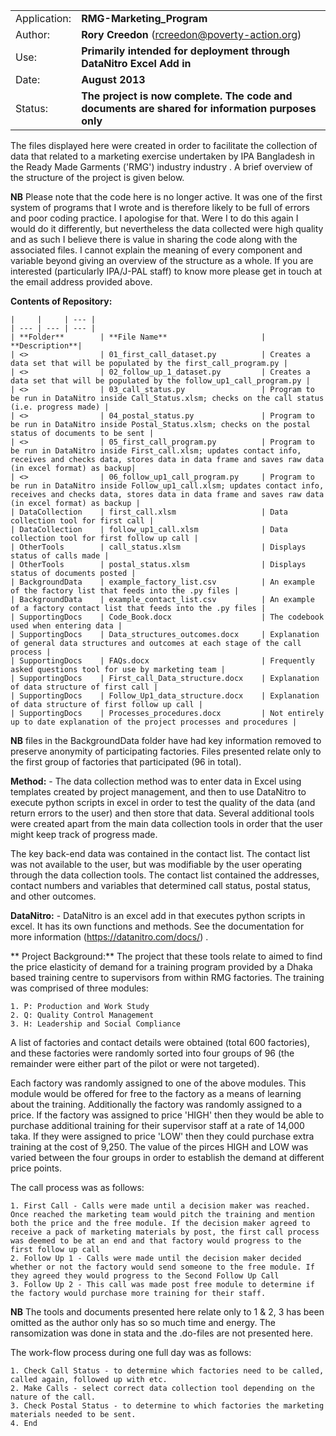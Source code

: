 |     |     |
| --- | --- |
| Application: | **RMG-Marketing_Program** |
| Author:      | **Rory Creedon** (rcreedon@poverty-action.org) |
| Use:         | **Primarily intended for deployment through DataNitro Excel Add in** |
| Date:		   | **August 2013** |
| Status:	   | **The project is now complete. The code and documents are shared for information purposes only** |

The files displayed here were created in order to facilitate the collection of data that related to a marketing exercise undertaken by IPA Bangladesh in the Ready Made Garments ('RMG') industry industry . A brief overview of the structure of the project is given below.

**NB** Please note that the code here is no longer active. It was one of the first system of programs that I wrote and is therefore likely to be full of errors and poor coding practice. I apologise for that. Were I to do this again I would do it differently, but nevertheless the data collected were high quality and as such I believe there is value in sharing the code along with the associated files. I cannot explain the meaning of every component and variable beyond giving an overview of the structure as a whole. If you are interested (particularly IPA/J-PAL staff) to know more please get in touch at the email address provided above.

**Contents of Repository:**
	
	|     |     | --- |
	| --- | --- | --- |
	| **Folder**   		| **File Name** 					| **Description**|
	| <>		   		| 01_first_call_dataset.py			| Creates a data set that will be populated by the first_call_program.py |
	| <>           		| 02_follow_up_1_dataset.py			| Creates a data set that will be populated by the follow_up1_call_program.py |
	| <>		   		| 03_call_status.py					| Program to be run in DataNitro inside Call_Status.xlsm; checks on the call status (i.e. progress made) |
	| <>		   		| 04_postal_status.py				| Program to be run in DataNitro inside Postal_Status.xlsm; checks on the postal status of documents to be sent |
	| <>           		| 05_first_call_program.py			| Program to be run in DataNitro inside First_call.xlsm; updates contact info, receives and checks data, stores data in data frame and saves raw data (in excel format) as backup|
	| <>		   		| 06_follow_up1_call_program.py		| Program to be run in DataNitro inside Follow_up1_call.xlsm; updates contact info, receives and checks data, stores data in data frame and saves raw data (in excel format) as backup |
    | DataCollection	| first_call.xlsm					| Data collection tool for first call |
	| DataCollection	| follow_up1_call.xlsm				| Data collection tool for first follow up call |
	| OtherTools		| call_status.xlsm					| Displays status of calls made |
	| OtherTools		| postal_status.xlsm				| Displays status of documents posted |
	| BackgroundData	| example_factory_list.csv			| An example of the factory list that feeds into the .py files |
	| BackgroundData	| example_contact_list.csv			| An example of a factory contact list that feeds into the .py files |
	| SupportingDocs	| Code_Book.docx					| The codebook used when entering data |
	| SupportingDocs	| Data_structures_outcomes.docx		| Explanation of general data structures and outcomes at each stage of the call process |
	| SupportingDocs	| FAQs.docx							| Frequently asked questions tool for use by marketing team |	
	| SupportingDocs	| First_call_Data_structure.docx	| Explanation of data structure	of first call |
	| SupportingDocs	| Follow_Up1_data_structure.docx	| Explanation of data structure of first follow up call |
	| SupportingDocs	| Processes_procedures.docx			| Not entirely up to date explanation of the project processes and procedures |

**NB** files in the BackgroundData folder have had key information removed to preserve anonymity of participating factories. Files presented relate only to the first group of factories that participated (96 in total).
	
**Method:** - The data collection method was to enter data in Excel using templates created by project management, and then to use DataNitro to execute python scripts in excel in order to test the quality of the data (and return errors to the user) and then store that data. Several additional tools were created apart from the main data collection tools in order that the user might keep track of progress made.

The key back-end data was contained in the contact list. The contact list was not available to the user, but was modifiable by the user operating through the data collection tools. The contact list contained the addresses, contact numbers and variables that determined call status, postal status, and other outcomes. 

**DataNitro:** - DataNitro is an excel add in that executes python scripts in excel. It has its own functions and methods. See the documentation for more information (https://datanitro.com/docs/) . 

** Project Background:** The project that these tools relate to aimed to find the price elasticity of demand for a training program provided by a Dhaka based training centre to supervisors from within RMG factories. The training was comprised of three modules:
	
	1. P: Production and Work Study
	2. Q: Quality Control Management 
	3. H: Leadership and Social Compliance
	
A list of factories and contact details were obtained (total 600 factories), and these factories were randomly sorted into four groups of 96 (the remainder were either part of the pilot or were not targeted).

Each factory was randomly assigned to one of the above modules. This module would be offered for free to the factory as a means of learning about the training. Additionally the factory was randomly assigned to a price. If the factory was assigned to price 'HIGH' then they would be able to purchase additional training for their supervisor staff at a rate of 14,000 taka. If they were assigned to price 'LOW' then they could purchase extra training at the cost of 9,250. The value of the pirces HIGH and LOW was varied between the four groups in order to establish the demand at different price points. 

The call process was as follows:

	1. First Call - Calls were made until a decision maker was reached. Once reached the marketing team would pitch the training and mention both the price and the free module. If the decision maker agreed to receive a pack of marketing materials by post, the first call process was deemed to be at an end and that factory would progress to the first follow up call
	2. Follow Up 1 - Calls were made until the decision maker decided whether or not the factory would send someone to the free module. If they agreed they would progress to the Second Follow Up Call
	3. Follow Up 2 - This call was made post free module to determine if the factory would purchase more training for their staff. 

**NB** The tools and documents presented here relate only to 1 & 2, 3 has been omitted as the author only has so so much time and energy. The ransomization was done in stata and the .do-files are not presented here. 

The work-flow process during one full day was as follows:
	
	1. Check Call Status - to determine which factories need to be called, called again, followed up with etc. 
	2. Make Calls - select correct data collection tool depending on the nature of the call. 
	3. Check Postal Status - to determine to which factories the marketing materials needed to be sent. 
	4. End

